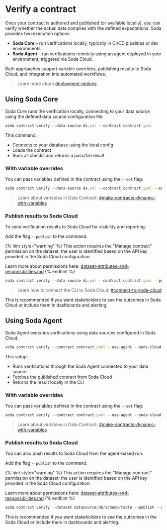 # Verify a contract

Once your contract is authored and published (or available locally), you can verify whether the actual data complies with the defined expectations. Soda provides two execution options:

* **Soda Core** – run verifications locally, typically in CI/CD pipelines or dev environments.
* **Soda Agent** – run verifications remotely using an agent deployed in your environment, triggered via Soda Cloud.

Both approaches support variable overrides, publishing results to Soda Cloud, and integration into automated workflows.

> Learn more about [deployment-options](../../deployment-options/ "mention")

## Using Soda Core

Soda Core runs the verification locally, connecting to your data source using the defined data source configuration file.

```javascript
soda contract verify --data-source ds.yml --contract contract.yaml
```

This command:

* Connects to your database using the local config
* Loads the contract
* Runs all checks and returns a pass/fail result

### With variable overrides

You can pass variables defined in the contract using the `--set` flag:

```javascript
soda contract verify --data-source ds.yml --contract contract.yaml --set START_DATE=2024-05-01
```

> Learn about variables in Data Contract: [#make-contracts-dynamic-with-variables](../../reference/contract-language-reference.md#make-contracts-dynamic-with-variables "mention")

### Publish results to Soda Cloud

To send verification results to Soda Cloud for visibility and reporting.

Add the flag `--publish` to the command.

{% hint style="warning" %}
This action requires the "Manage contract" permission on the dataset; the user is identified based on the API key provided in the Soda Cloud configuration.

Learn more about permissions here: [dataset-attributes-and-responsibilities.md](../../dataset-attributes-and-responsibilities.md "mention")
{% endhint %}

```javascript
soda contract verify --data-source ds.yml --contract contract.yaml --publish --soda-cloud sc.yml
```

> Learn how to connect the CLI to Soda Cloud:  [#connect-to-soda-cloud](../../reference/cli-reference.md#connect-to-soda-cloud "mention")

This is recommended if you want stakeholders to see the outcomes in Soda Cloud or include them in dashboards and alerting.

## Using Soda Agent

Soda Agent executes verifications using data sources configured in Soda Cloud.

```javascript
soda contract verify --contract contract.yaml --use-agent --soda-cloud sc.yml
```

This setup:

* Runs verifications through the Soda Agent connected to your data source
* Fetches the published contract from Soda Cloud
* Returns the result locally in the CLI

### With variable overrides

You can pass variables defined in the contract using the `--set` flag:

```javascript
soda contract verify --contract contract.yaml --use-agent --soda-cloud sc.yml --set START_DATE=2024-05-01
```

> Learn about variables in Data Contract: [#make-contracts-dynamic-with-variables](../../reference/contract-language-reference.md#make-contracts-dynamic-with-variables "mention")

### Publish results to Soda Cloud

You can also push results to Soda Cloud from the agent-based run.

Add the flag `--publish` to the command.

{% hint style="warning" %}
This action requires the "Manage contract" permission on the dataset; the user is identified based on the API key provided in the Soda Cloud configuration.

Learn more about permissions here: [dataset-attributes-and-responsibilities.md](../../dataset-attributes-and-responsibilities.md "mention")
{% endhint %}

```javascript
soda contract verify --dataset datasource/db/schema/table --publish --use-agent --soda-cloud sc.yml
```

This is recommended if you want stakeholders to see the outcomes in the Soda Cloud or include them in dashboards and alerting.
